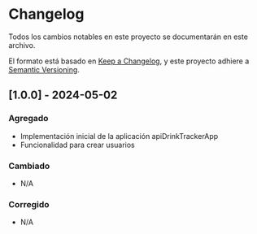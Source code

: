 # Changelog

Todos los cambios notables en este proyecto se documentarán en este archivo.

El formato está basado en [Keep a Changelog](https://keepachangelog.com/en/1.0.0/),
y este proyecto adhiere a [Semantic Versioning](https://semver.org/spec/v2.0.0.html).

## [1.0.0] - 2024-05-02

### Agregado

- Implementación inicial de la aplicación apiDrinkTrackerApp
- Funcionalidad para crear usuarios

### Cambiado

- N/A

### Corregido

- N/A